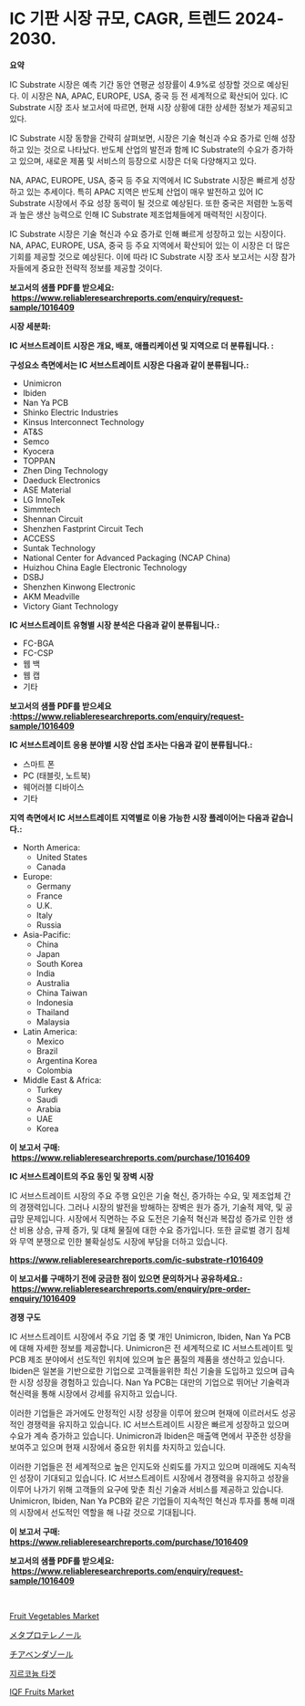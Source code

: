 <p><h1>IC 기판 시장 규모, CAGR, 트렌드 2024-2030.</h1></p><p><strong>요약</strong></p>
<p><p>IC Substrate 시장은 예측 기간 동안 연평균 성장률이 4.9%로 성장할 것으로 예상된다. 이 시장은 NA, APAC, EUROPE, USA, 중국 등 전 세계적으로 확산되어 있다. IC Substrate 시장 조사 보고서에 따르면, 현재 시장 상황에 대한 상세한 정보가 제공되고 있다. </p><p>IC Substrate 시장 동향을 간략히 살펴보면, 시장은 기술 혁신과 수요 증가로 인해 성장하고 있는 것으로 나타났다. 반도체 산업의 발전과 함께 IC Substrate의 수요가 증가하고 있으며, 새로운 제품 및 서비스의 등장으로 시장은 더욱 다양해지고 있다.</p><p>NA, APAC, EUROPE, USA, 중국 등 주요 지역에서 IC Substrate 시장은 빠르게 성장하고 있는 추세이다. 특히 APAC 지역은 반도체 산업이 매우 발전하고 있어 IC Substrate 시장에서 주요 성장 동력이 될 것으로 예상된다. 또한 중국은 저렴한 노동력과 높은 생산 능력으로 인해 IC Substrate 제조업체들에게 매력적인 시장이다.</p><p>IC Substrate 시장은 기술 혁신과 수요 증가로 인해 빠르게 성장하고 있는 시장이다. NA, APAC, EUROPE, USA, 중국 등 주요 지역에서 확산되어 있는 이 시장은 더 많은 기회를 제공할 것으로 예상된다. 이에 따라 IC Substrate 시장 조사 보고서는 시장 참가자들에게 중요한 전략적 정보를 제공할 것이다.</p></p>
<p><strong>보고서의 샘플 PDF를 받으세요: &nbsp;<a href="https://www.reliableresearchreports.com/enquiry/request-sample/1016409">https://www.reliableresearchreports.com/enquiry/request-sample/1016409</a></strong></p>
<p><strong>시장 세분화:</strong></p>
<p><strong> IC 서브스트레이트 시장은 개요, 배포, 애플리케이션 및 지역으로 더 분류됩니다. :</strong></p>
<p><strong>구성요소 측면에서는 IC 서브스트레이트 시장은 다음과 같이 분류됩니다.:</strong></p>
<p><ul><li>Unimicron</li><li>Ibiden</li><li>Nan Ya PCB</li><li>Shinko Electric Industries</li><li>Kinsus Interconnect Technology</li><li>AT&S</li><li>Semco</li><li>Kyocera</li><li>TOPPAN</li><li>Zhen Ding Technology</li><li>Daeduck Electronics</li><li>ASE Material</li><li>LG InnoTek</li><li>Simmtech</li><li>Shennan Circuit</li><li>Shenzhen Fastprint Circuit Tech</li><li>ACCESS</li><li>Suntak Technology</li><li>National Center for Advanced Packaging (NCAP China)</li><li>Huizhou China Eagle Electronic Technology</li><li>DSBJ</li><li>Shenzhen Kinwong Electronic</li><li>AKM Meadville</li><li>Victory Giant Technology</li></ul></p>
<p><strong> IC 서브스트레이트 유형별 시장 분석은 다음과 같이 분류됩니다.:</strong></p>
<p><ul><li>FC-BGA</li><li>FC-CSP</li><li>웹 백</li><li>웹 캡</li><li>기타</li></ul></p>
<p><strong>보고서의 샘플 PDF를 받으세요 :<a href="https://www.reliableresearchreports.com/enquiry/request-sample/1016409">https://www.reliableresearchreports.com/enquiry/request-sample/1016409</a></strong></p>
<p><strong> IC 서브스트레이트 응용 분야별 시장 산업 조사는 다음과 같이 분류됩니다.:</strong></p>
<p><ul><li>스마트 폰</li><li>PC (태블릿, 노트북)</li><li>웨어러블 디바이스</li><li>기타</li></ul></p>
<p><strong>지역 측면에서 IC 서브스트레이트 지역별로 이용 가능한 시장 플레이어는 다음과 같습니다.:</strong></p>
<p><ul>
    <li>
        North America:
        <ul>
            <li>United States</li>
            <li>Canada</li>
        </ul>
    </li>
    <li>
        Europe:
        <ul>
            <li>Germany</li>
            <li>France</li>
            <li>U.K.</li>
            <li>Italy</li>
            <li>Russia</li>
        </ul>
    </li>
    <li>
        Asia-Pacific:
        <ul>
            <li>China</li>
            <li>Japan</li>
            <li>South Korea</li>
            <li>India</li>
            <li>Australia</li>
            <li>China Taiwan</li>
            <li>Indonesia</li>
            <li>Thailand</li>
            <li>Malaysia</li>
        </ul>
    </li>
    <li>
        Latin America:
        <ul>
            <li>Mexico</li>
            <li>Brazil</li>
            <li>Argentina Korea</li>
            <li>Colombia</li>
        </ul>
    </li>
    <li>
        Middle East & Africa:
        <ul>
            <li>Turkey</li>
            <li>Saudi</li>
            <li>Arabia</li>
            <li>UAE</li>
            <li>Korea</li>
        </ul>
    </li>
    </ul></p>
<p><strong>이 보고서 구매: &nbsp;<a href="https://www.reliableresearchreports.com/purchase/1016409">https://www.reliableresearchreports.com/purchase/1016409</a></strong></p>
<p><strong>IC 서브스트레이트의 주요 동인 및 장벽 시장</strong></p>
<p><p>IC 서브스트레이트 시장의 주요 주행 요인은 기술 혁신, 증가하는 수요, 및 제조업체 간의 경쟁력입니다. 그러나 시장의 발전을 방해하는 장벽은 원가 증가, 기술적 제약, 및 공급망 문제입니다. 시장에서 직면하는 주요 도전은 기술적 혁신과 복잡성 증가로 인한 생산 비용 상승, 규제 증가, 및 대체 물질에 대한 수요 증가입니다. 또한 글로벌 경기 침체와 무역 분쟁으로 인한 불확실성도 시장에 부담을 더하고 있습니다.</p></p>
<p><strong><a href="https://www.reliableresearchreports.com/ic-substrate-r1016409">https://www.reliableresearchreports.com/ic-substrate-r1016409</a></strong></p>
<p><strong>이 보고서를 구매하기 전에 궁금한 점이 있으면 문의하거나 공유하세요.: &nbsp;<a href="https://www.reliableresearchreports.com/enquiry/pre-order-enquiry/1016409">https://www.reliableresearchreports.com/enquiry/pre-order-enquiry/1016409</a></strong></p>
<p><strong>경쟁 구도</strong></p>
<p><p>IC 서브스트레이트 시장에서 주요 기업 중 몇 개인 Unimicron, Ibiden, Nan Ya PCB에 대해 자세한 정보를 제공합니다. Unimicron은 전 세계적으로 IC 서브스트레이트 및 PCB 제조 분야에서 선도적인 위치에 있으며 높은 품질의 제품을 생산하고 있습니다. Ibiden은 일본을 기반으로한 기업으로 고객들을위한 최신 기술을 도입하고 있으며 급속한 시장 성장을 경험하고 있습니다. Nan Ya PCB는 대만의 기업으로 뛰어난 기술력과 혁신력을 통해 시장에서 강세를 유지하고 있습니다.</p><p>이러한 기업들은 과거에도 안정적인 시장 성장을 이루어 왔으며 현재에 이르러서도 성공적인 경쟁력을 유지하고 있습니다. IC 서브스트레이트 시장은 빠르게 성장하고 있으며 수요가 계속 증가하고 있습니다. Unimicron과 Ibiden은 매출액 면에서 꾸준한 성장을 보여주고 있으며 현재 시장에서 중요한 위치를 차지하고 있습니다.</p><p>이러한 기업들은 전 세계적으로 높은 인지도와 신뢰도를 가지고 있으며 미래에도 지속적인 성장이 기대되고 있습니다. IC 서브스트레이트 시장에서 경쟁력을 유지하고 성장을 이루어 나가기 위해 고객들의 요구에 맞춘 최신 기술과 서비스를 제공하고 있습니다. Unimicron, Ibiden, Nan Ya PCB와 같은 기업들이 지속적인 혁신과 투자를 통해 미래의 시장에서 선도적인 역할을 해 나갈 것으로 기대됩니다.</p></p>
<p><strong>이 보고서 구매: &nbsp; <a href="https://www.reliableresearchreports.com/purchase/1016409">https://www.reliableresearchreports.com/purchase/1016409</a></strong></p>
<p><strong>보고서의 샘플 PDF를 받으세요: &nbsp;<a href="https://www.reliableresearchreports.com/enquiry/request-sample/1016409">https://www.reliableresearchreports.com/enquiry/request-sample/1016409</a></strong><strong></strong></p>
<p>&nbsp;</p>
<p><p><a href="https://issuu.com/reportprime-2/docs/fruit-vegetables-market-size-2030.pptx">Fruit Vegetables Market</a></p><p><a href="https://github.com/oafhukehf4709715/Market-Research-Report-List-1/blob/main/221399218617.md">メタプロテレノール</a></p><p><a href="https://github.com/dzy793153605/Market-Research-Report-List-1/blob/main/237289318618.md">チアベンダゾール</a></p><p><a href="https://github.com/plelbej847484502/Market-Research-Report-List-1/blob/main/494630017307.md">지르코늄 타겟</a></p><p><a href="https://github.com/Sinjinluong3e0awx2m195k76/Market-Research-Report-List-2/blob/main/iqf-fruits-market.md">IQF Fruits Market</a></p></p>